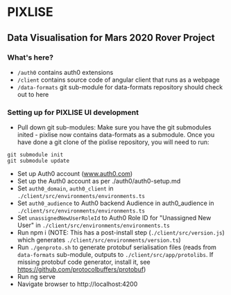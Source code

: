 # PIXLISE

## Data Visualisation for Mars 2020 Rover Project

### What's here?
* `/auth0` contains auth0 extensions
* `/client` contains source code of angular client that runs as a webpage
* `/data-formats` git sub-module for data-formats repository should check out to here

### Setting up for PIXLISE UI development
- Pull down git sub-modules:
Make sure you have the git submodules inited - pixlise now contains data-formats as a submodule. Once you have done a git clone of the pixlise repository, you will need to run:
```
git submodule init
git submodule update
```
- Set up Auth0 account (www.auth0.com)
- Set up the Auth0 account as per ./auth0/auth0-setup.md
- Set `auth0_domain`, `auth0_client` in `./client/src/environments/environments.ts`
- Set `auth0_audience` to Auth0 backend Audience in auth0_audience in `./client/src/environments/environments.ts`
- Set `unassignedNewUserRoleId` to Auth0 Role ID for "Unassigned New User" in `./client/src/environments/environments.ts`
- Run npm i (NOTE: This has a post-install step (`./client/src/version.js`) which generates `./client/src/environments/version.ts`)
- Run `./genproto.sh` to generate protobuf serialisation files (reads from `data-formats` sub-module, outputs to `./client/src/app/protolibs`. If missing protobuf code generator, install it, see https://github.com/protocolbuffers/protobuf)
- Run ng serve
- Navigate browser to http://localhost:4200
